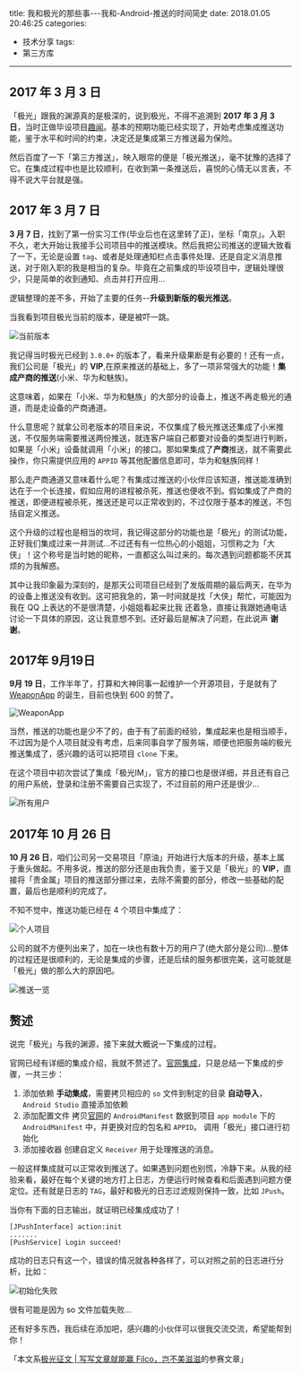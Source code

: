 title: 我和极光的那些事---我和-Android-推送的时间简史
date: 2018.01.05 20:46:25
categories:
- 技术分享
tags:
- 第三方库
---

## 2017 年 3 月 3 日

「极光」跟我的渊源真的是极深的，说到极光，不得不追溯到 **2017 年 3 月 3 日**，当时正做毕设项目[趣闻](https://github.com/xiaweizi/QNews)。基本的预期功能已经实现了，开始考虑集成推送功能，鉴于水平和时间的约束，决定还是集成第三方推送最为保险。

<!-- more -->

然后百度了一下「第三方推送」，映入眼帘的便是「极光推送」，毫不犹豫的选择了它。在集成过程中也是比较顺利，在收到第一条推送后，喜悦的心情无以言表，不得不说大平台就是强。

## 2017 年 3 月 7 日

**3 月 7 日**，找到了第一份实习工作(毕业后也在这里转了正)，坐标「南京」。入职不久，老大开始让我接手公司项目中的推送模块。然后我把公司推送的逻辑大致看了一下，无论是设置 `tag`、或者是处理通知栏点击事件处理、还是自定义消息推送，对于刚入职的我是相当的复杂。毕竟在之前集成的毕设项目中，逻辑处理很少，只是简单的收到通知、点击并打开应用...

逻辑整理的差不多，开始了主要的任务--**升级到新版的极光推送**。

当我看到项目极光当前的版本，硬是被吓一跳。

![当前版本](http://upload-images.jianshu.io/upload_images/4043475-200649713cb1ebc8.png?imageMogr2/auto-orient/strip%7CimageView2/2/w/1240)

我记得当时极光已经到 `3.0.0+` 的版本了，看来升级果断是有必要的！还有一点，我们公司是「极光」的 **VIP**,在原来推送的基础上，多了一项非常强大的功能！**集成产商的推送**(小米、华为和魅族)。

这意味着，如果在「小米、华为和魅族」的大部分的设备上，推送不再走极光的通道，而是走设备的产商通道。

什么意思呢？就拿公司老版本的项目来说，不仅集成了极光推送还集成了小米推送，不仅服务端需要推送两份推送，就连客户端自己都要对设备的类型进行判断，如果是「小米」设备就调用「小米」的接口。那如果集成了**产商**推送，就不需要此操作，你只需提供应用的 `APPID` 等其他配置信息即可，华为和魅族同样！

那么走产商通道又意味着什么呢？有集成过推送的小伙伴应该知道，推送能准确到达在于一个长连接，假如应用的进程被杀死，推送也便收不到。假如集成了产商的推送，即便进程被杀死，推送还是可以正常收到的，不过仅限于基本的推送，不包括自定义推送。

这个升级的过程也是相当的坎坷，我记得这部分的功能也是「极光」的测试功能，正好我们集成过来一并测试...不过还有有一位热心的小姐姐，习惯称之为「大侠」！这个称号是当时她的昵称，一直都这么叫过来的。每次遇到问题都能不厌其烦的为我解惑。

其中让我印象最为深刻的，是那天公司项目已经到了发版周期的最后两天，在华为的设备上推送没有收到。这可把我急的，第一时间就是找「大侠」帮忙，可能因为我在 QQ 上表达的不是很清楚，小姐姐看起来比我 还着急，直接让我跟她通电话讨论一下具体的原因，这让我意想不到。还好最后是解决了问题，在此说声 **谢谢**。

## 2017年 9月19日

**9月 19 日**，工作半年了，打算和大神同事一起维护一个开源项目，于是就有了 [WeaponApp](https://github.com/G-Joker/WeaponApp) 的诞生，目前也快到 600 的赞了。

![WeaponApp](http://upload-images.jianshu.io/upload_images/4043475-7dcc5c02c4e8e1a3.png?imageMogr2/auto-orient/strip%7CimageView2/2/w/1240)

当然，推送的功能也是少不了的，由于有了前面的经验，集成起来也是相当顺手，不过因为是个人项目就没有考虑，后来同事自学了服务端，顺便也把服务端的极光推送集成了，感兴趣的话可以把项目 `clone` 下来。

在这个项目中初次尝试了集成「极光IM」，官方的接口也是很详细，并且还有自己的用户系统，登录和注册不需要自己实现了，不过目前的用户还是很少...

![所有用户](http://upload-images.jianshu.io/upload_images/4043475-862cf02edd55d700.png?imageMogr2/auto-orient/strip%7CimageView2/2/w/1240)

## 2017年 10 月 26 日

**10 月 26 日**，咱们公司另一交易项目「原油」开始进行大版本的升级，基本上属于重头做起。不用多说，推送的部分还是由我负责，鉴于又是「极光」的 **VIP**，直接将「贵金属」项目的推送部分挪过来，去除不需要的部分，修改一些基础的配置，最后也是顺利的完成了。

不知不觉中，推送功能已经在 4 个项目中集成了：

![个人项目](http://upload-images.jianshu.io/upload_images/4043475-b22ecfadcf437d68.png?imageMogr2/auto-orient/strip%7CimageView2/2/w/1240)

公司的就不方便列出来了，加在一块也有数十万的用户了(绝大部分是公司)...整体的过程还是很顺利的，无论是集成的步骤，还是后续的服务都很完美，这可能就是「极光」做的那么大的原因吧。

![推送一览](http://upload-images.jianshu.io/upload_images/4043475-946b179a5d307cdf.png?imageMogr2/auto-orient/strip%7CimageView2/2/w/1240)

## 赘述

说完「极光」与我的渊源，接下来就大概说一下集成的过程。

官网已经有详细的集成介绍，我就不赘述了。[官网集成](https://docs.jiguang.cn/jpush/client/Android/android_guide/)，只是总结一下集成的步骤，一共三步：
1. 添加依赖
     **手动集成**，需要拷贝相应的 `so` 文件到制定的目录
     **自动导入**，`Android Studio` 直接添加依赖
2. 添加配置文件
      拷贝[官网](https://docs.jiguang.cn/jpush/client/Android/android_guide/)的 `AndroidManifest` 数据到项目 `app module` 下的  `AndroidManifest` 中，并更换对应的包名和 `APPID`。
      调用「极光」接口进行初始化
3. 添加接收器
        创建自定义 `Receiver` 用于处理推送的消息。

一般这样集成就可以正常收到推送了。如果遇到问题也别慌，冷静下来。从我的经验来看，最好在每个关键的地方打上日志，方便运行时候查看和后面遇到问题方便定位。还有就是日志的 `TAG`，最好和极光的日志过滤规则保持一致，比如 `JPush`。

当你有下面的日志输出，就证明已经集成成功了！

    [JPushInterface] action:init
    .......
    [PushService] Login succeed!

成功的日志只有这一个，错误的情况就各种各样了，可以对照之前的日志进行分析，比如：

![初始化失败](http://upload-images.jianshu.io/upload_images/4043475-10028d961ff14c9b.png?imageMogr2/auto-orient/strip%7CimageView2/2/w/1240)

很有可能是因为 so 文件加载失败...

还有好多东西，我后续在添加吧，感兴趣的小伙伴可以很我交流交流，希望能帮到你！


「本文系[极光征文 | 写写文章就能赢 Filco，岂不美滋滋](https://www.jianshu.com/p/c1953d7fccaf)的参赛文章」
